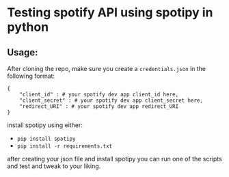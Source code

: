 # Testing spotify API using spotipy in python


## Usage: 

After cloning the repo, make sure you create a  ```credentials.json``` in the following format:

```
{
    "client_id" : # your spotify dev app client_id here,
    "client_secret" : # your spotify dev app client_secret here,
    "redirect_URI" : # your spotify dev app redirect_URI
}
```
install spotipy using either:
- ```pip install spotipy ```
- ```pip install -r requirements.txt```

after creating your json file and install spotipy you can run one of the scripts and test and tweak to your liking.
